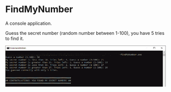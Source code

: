 # FindMyNumber

A console application.

Guess the secret number (random number between 1-100), you have 5 tries to find it.

<img src="screenshot.png" alt="Screenshot" />
